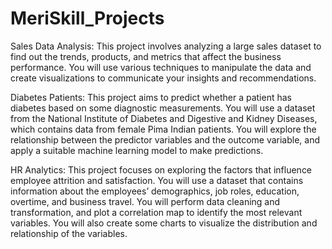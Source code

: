 # MeriSkill_Projects
Sales Data Analysis: This project involves analyzing a large sales dataset to find out the trends, products, and metrics that affect the business performance. You will use various techniques to manipulate the data and create visualizations to communicate your insights and recommendations.

Diabetes Patients: This project aims to predict whether a patient has diabetes based on some diagnostic measurements. You will use a dataset from the National Institute of Diabetes and Digestive and Kidney Diseases, which contains data from female Pima Indian patients. You will explore the relationship between the predictor variables and the outcome variable, and apply a suitable machine learning model to make predictions.

HR Analytics: This project focuses on exploring the factors that influence employee attrition and satisfaction. You will use a dataset that contains information about the employees’ demographics, job roles, education, overtime, and business travel. You will perform data cleaning and transformation, and plot a correlation map to identify the most relevant variables. You will also create some charts to visualize the distribution and relationship of the variables.
